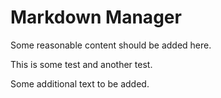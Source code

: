 # Markdown Manager

Some reasonable content should be added here.

This is some test and another test.

Some additional text to be added.